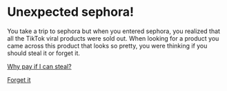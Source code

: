 # Unexpected sephora!

You take a trip to sephora but when you entered sephora, you realized that all the TikTok viral products were sold out. When looking for a product you came across this product that looks so pretty, you were thinking if you should steal it or forget it.

[Why pay if I can steal?](../sephora/steal-from-sephora.md)

[Forget it](../sephora/go-home.md)
